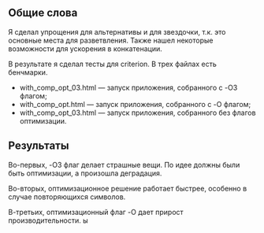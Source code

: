 ## Общие слова 

Я сделал упрощения для альтернативы и для звездочки, т.к. это основные места для разветвления. 
Также нашел некоторые возможности для ускорения в конкатенации. 

В результате я сделал тесты для criterion. В трех файлах есть бенчмарки. 

* with_comp_opt_03.html — запуск приложения, собранного с -O3 флагом;
* with_comp_opt.html — запуск приложения, собранного с -O флагом;
* with_comp_opt_03.html — запуск приложения, собранного без флагов оптимизации.

## Результаты 

Во-первых, -O3 флаг делает страшные вещи. По идее должны были быть оптимизации, а произошла деградация. 

Во-вторых, оптимизационное решение работает быстрее, особенно в случае повторяющихся символов. 

В-третьих, оптимизационный флаг -O дает прирост производительности. ы
